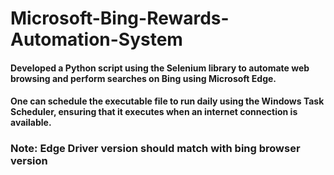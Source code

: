 # Microsoft-Bing-Rewards-Automation-System

#### Developed a Python script using the Selenium library to automate web browsing and perform searches on Bing using Microsoft Edge.

#### One can schedule the executable file to run daily using the Windows Task Scheduler, ensuring that it executes when an internet connection is available.

### Note: Edge Driver version should match with bing browser version

